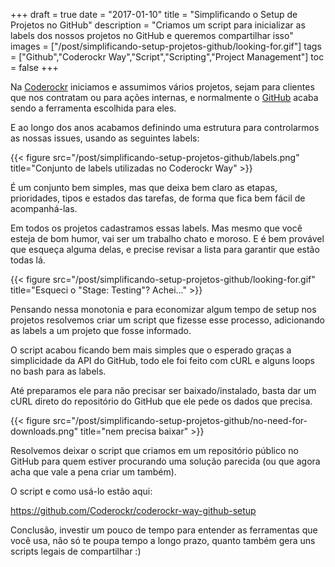 +++
draft = true
date = "2017-01-10"
title = "Simplificando o Setup de Projetos no GitHub"
description = "Criamos um script para inicializar as labels dos nossos projetos no GitHub e queremos compartilhar isso"
images = ["/post/simplificando-setup-projetos-github/looking-for.gif"]
tags = ["Github","Coderockr Way","Script","Scripting","Project Management"]
toc = false
+++

<!--more-->

Na [Coderockr](http://blog.coderockr.com/) iniciamos e assumimos vários projetos, sejam para clientes que nos contratam ou para ações internas, e normalmente o [GitHub](http://github.com) acaba sendo a ferramenta escolhida para eles.

E ao longo dos anos acabamos definindo uma estrutura para controlarmos as nossas issues, usando as seguintes labels:

{{< figure src="/post/simplificando-setup-projetos-github/labels.png"
        title="Conjunto de labels utilizadas no Coderockr Way" >}}

É um conjunto bem simples, mas que deixa bem claro as etapas, prioridades, tipos e estados das tarefas, de forma que fica bem fácil de acompanhá-las.

Em todos os projetos cadastramos essas labels. Mas mesmo que você esteja de bom humor, vai ser um trabalho chato e moroso. E é bem provável que esqueça alguma delas, e precise revisar a lista para garantir que estão todas lá.

{{< figure src="/post/simplificando-setup-projetos-github/looking-for.gif"
        title="Esqueci o \"Stage: Testing\"? Achei..." >}}

Pensando nessa monotonia e para economizar algum tempo de setup nos projetos resolvemos criar um script que fizesse esse processo, adicionando as labels a um projeto que fosse informado.

O script acabou ficando bem mais simples que o esperado graças a simplicidade da API do GitHub, todo ele foi feito com cURL e alguns loops no bash para as labels.

Até preparamos ele para não precisar ser baixado/instalado, basta dar um cURL direto do repositório do GitHub que ele pede os dados que precisa.

{{< figure src="/post/simplificando-setup-projetos-github/no-need-for-downloads.png"
        title="nem precisa baixar" >}}

Resolvemos deixar o script que criamos em um repositório público no GitHub para quem estiver procurando uma solução parecida (ou que agora acha que vale a pena criar um também).

O script e como usá-lo estão aqui:

<https://github.com/Coderockr/coderockr-way-github-setup>

Conclusão, investir um pouco de tempo para entender as ferramentas que você usa, não só te poupa tempo a longo prazo, quanto também gera uns scripts legais de compartilhar :)
